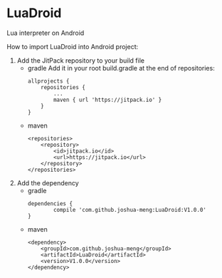 # LuaDroid
Lua interpreter on Android

How to import LuaDroid into Android project:

1. Add the JitPack repository to your build file
    - gradle
        Add it in your root build.gradle at the end of repositories:
        ```
        allprojects {
            repositories {
                ...
                maven { url 'https://jitpack.io' }
            }
        }
        ```
    - maven
        ```
        <repositories>
            <repository>
                <id>jitpack.io</id>
                <url>https://jitpack.io</url>
            </repository>
        </repositories>
        ```
2. Add the dependency
    - gradle
        ```
        dependencies {
                compile 'com.github.joshua-meng:LuaDroid:V1.0.0'
        }
        ```
    - maven
        ```
        <dependency>
            <groupId>com.github.joshua-meng</groupId>
            <artifactId>LuaDroid</artifactId>
            <version>V1.0.0</version>
        </dependency>
        ```
